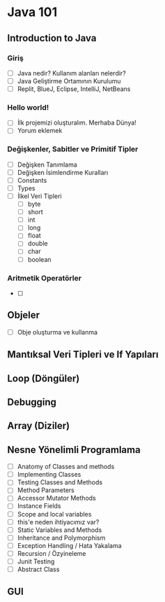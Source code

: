 # Java 101











## Introduction to Java
### Giriş
- [ ] Java nedir? Kullanım alanları nelerdir?
- [ ] Java Geliştirme Ortamının Kurulumu
- [ ] Replit, BlueJ, Eclipse, IntelliJ, NetBeans

### Hello world!
- [ ] İlk projemizi oluşturalım. Merhaba Dünya!
- [ ] Yorum eklemek

### Değişkenler, Sabitler ve Primitif Tipler

- [ ] Değişken Tanımlama
- [ ] Değişken İsimlendirme Kuralları
- [ ] Constants
- [ ] Types
- [ ] İlkel Veri Tipleri
	- [ ] byte
	- [ ] short
	- [ ] int
	- [ ] long
	- [ ] float
	- [ ] double
	- [ ] char
	- [ ] boolean

### Aritmetik Operatörler

- [ ] 


## Objeler

- [ ] Obje oluşturma ve kullanma

## Mantıksal Veri Tipleri ve If Yapıları

## Loop (Döngüler)

## Debugging

## Array (Diziler)

## Nesne Yönelimli Programlama

- [ ] Anatomy of Classes and methods
- [ ] Implementing  Classes
- [ ] Testing Classes and Methods
- [ ] Method Parameters
- [ ] Accessor Mutator Methods
- [ ] Instance Fields
- [ ] Scope and local variables
- [ ] this'e neden ihtiyacımız var?
- [ ] Static Variables and Methods
- [ ] Inheritance and Polymorphism
- [ ] Exception Handling / Hata Yakalama
- [ ] Recursion / Özyineleme
- [ ] Junit Testing
- [ ] Abstract Class

## GUI

